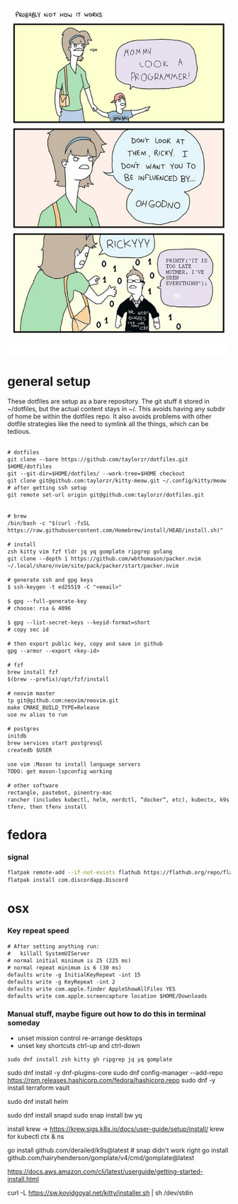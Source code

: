 ![life](life.png)
# general setup

These dotfiles are setup as a bare repository. The git stuff it stored in ~/dotfiles, but the actual
content stays in ~/. This avoids having any subdir of home be within the dotfiles repo. It also
avoids problems with other dotfile strategies like the need to symlink all the things, which can be
tedious.

```

# dotfiles
git clone --bare https://github.com/taylorzr/dotfiles.git $HOME/dotfiles
git --git-dir=$HOME/dotfiles/ --work-tree=$HOME checkout
git clone git@github.com:taylorzr/kitty-meow.git ~/.config/kitty/meow
# after getting ssh setup
git remote set-url origin git@github.com:taylorzr/dotfiles.git


# brew
/bin/bash -c "$(curl -fsSL https://raw.githubusercontent.com/Homebrew/install/HEAD/install.sh)"

# install
zsh kitty vim fzf tldr jq yq gomplate ripgrep golang
git clone --depth 1 https://github.com/wbthomason/packer.nvim ~/.local/share/nvim/site/pack/packer/start/packer.nvim

# generate ssh and gpg keys
$ ssh-keygen -t ed25519 -C "<email>"

$ gpg --full-generate-key
# choose: rsa & 4096

$ gpg --list-secret-keys --keyid-format=short
# copy sec id

# then export public key, copy and save in github
gpg --armor --export <key-id>

# fzf
brew install fzf
$(brew --prefix)/opt/fzf/install

# neovim master
tp git@github.com:neovim/neovim.git
make CMAKE_BUILD_TYPE=Release
use nv alias to run

# postgres
initdb
brew services start postgresql
createdb $USER

use vim :Mason to install language servers
TODO: get mason-lspconfig working 

# other software
rectangle, pastebot, pinentry-mac
rancher (includes kubectl, helm, nerdctl, “docker“, etc), kubectx, k9s
tfenv, then tfenv install
```

# fedora

### signal
```sh
flatpak remote-add --if-not-exists flathub https://flathub.org/repo/flathub.flatpakrepo
flatpak install com.discordapp.Discord
```

# osx

### Key repeat speed
```
# After setting anything run:
#   killall SystemUIServer
# normal initial minimum is 25 (225 ms)
# normal repeat minimum is 6 (30 ms)
defaults write -g InitialKeyRepeat -int 15
defaults write -g KeyRepeat -int 2
defaults write com.apple.finder AppleShowAllFiles YES
defaults write com.apple.screencapture location $HOME/Downloads
```

### Manual stuff, maybe figure out how to do this in terminal someday
* unset mission control re-arrange desktops
* unset key shortcuts ctrl-up and ctrl-down


```
sudo dnf install zsh kitty gh ripgrep jq yq gomplate 
```

sudo dnf install -y dnf-plugins-core
sudo dnf config-manager --add-repo https://rpm.releases.hashicorp.com/fedora/hashicorp.repo
sudo dnf -y install terraform vault

sudo dnf install helm

sudo dnf install snapd
sudo snap install bw yq

install krew -> https://krew.sigs.k8s.io/docs/user-guide/setup/install/
krew for kubectl ctx & ns

go install github.com/derailed/k9s@latest # snap didn't work right
go install github.com/hairyhenderson/gomplate/v4/cmd/gomplate@latest

https://docs.aws.amazon.com/cli/latest/userguide/getting-started-install.html

curl -L https://sw.kovidgoyal.net/kitty/installer.sh | sh /dev/stdin
